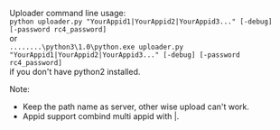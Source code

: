 Uploader command line usage:    
    <code>python uploader.py "YourAppid1|YourAppid2|YourAppid3..." [-debug] [-password rc4_password]</code>    
or    
    <code>..\..\..\..\python3\1.0\python.exe uploader.py "YourAppid1|YourAppid2|YourAppid3..." [-debug] [-password rc4_password]</code>    
if you don't have python2 installed.

Note:    
* Keep the path name as server, other wise upload can't work.
* Appid support combind multi appid with |.

